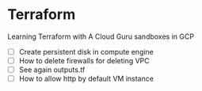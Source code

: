 # Terraform
Learning Terraform with A Cloud Guru sandboxes in GCP

- [ ] Create persistent disk in compute engine
- [ ] How to delete firewalls for deleting VPC
- [ ] See again outputs.tf
- [ ] How to allow http by default VM instance